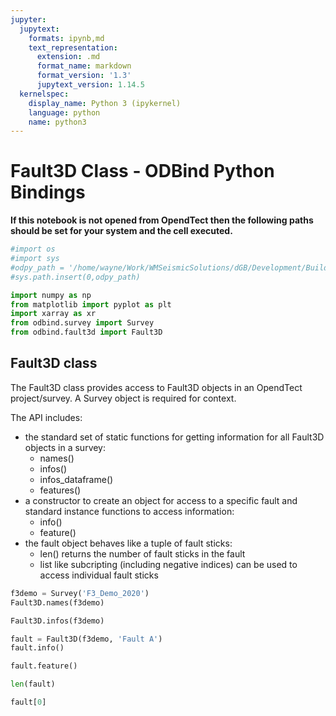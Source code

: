 ```yaml
---
jupyter:
  jupytext:
    formats: ipynb,md
    text_representation:
      extension: .md
      format_name: markdown
      format_version: '1.3'
      jupytext_version: 1.14.5
  kernelspec:
    display_name: Python 3 (ipykernel)
    language: python
    name: python3
---
```


# Fault3D Class - ODBind Python Bindings


**If this notebook is not opened from OpendTect then the following paths should be set for your system and the cell executed.**

```python
#import os
#import sys
#odpy_path = '/home/wayne/Work/WMSeismicSolutions/dGB/Development/Build/bin/odmain/bin/python'
#sys.path.insert(0,odpy_path)
```

```python
import numpy as np
from matplotlib import pyplot as plt
import xarray as xr
from odbind.survey import Survey
from odbind.fault3d import Fault3D
```

## Fault3D class

The Fault3D class provides access to Fault3D objects in an OpendTect project/survey. A Survey object is required for context.

The API includes:
-  the standard set of static functions for getting information for all Fault3D objects in a survey:
    -  names()
    -  infos()
    -  infos_dataframe()
    -  features()
-  a constructor to create an object for access to a specific fault and standard instance functions to access information:
    -  info()
    -  feature()
-  the fault object behaves like a tuple of fault sticks:
    -  len() returns the number of fault sticks in the fault
    -  list like subcripting (including negative indices) can be used to access individual fault sticks


```python
f3demo = Survey('F3_Demo_2020')
Fault3D.names(f3demo)
```

```python
Fault3D.infos(f3demo)
```

```python
fault = Fault3D(f3demo, 'Fault A')
fault.info()
```

```python
fault.feature()
```

```python
len(fault)
```

```python
fault[0]
```
